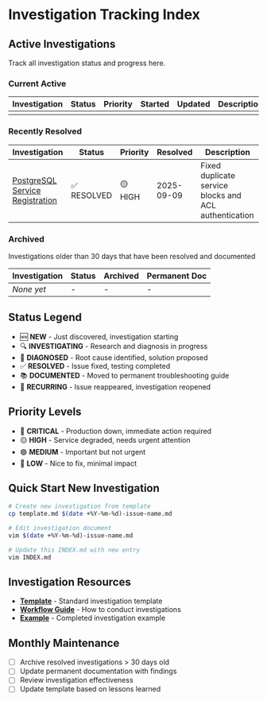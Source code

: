 # Investigation Tracking Index

## Active Investigations

Track all investigation status and progress here.

### Current Active

| Investigation | Status | Priority | Started | Updated | Description |
| ------------- | ------ | -------- | ------- | ------- | ----------- |
|               |        |          |         |         |             |

### Recently Resolved

| Investigation                                                                    | Status      | Priority | Resolved   | Description                                           |
| -------------------------------------------------------------------------------- | ----------- | -------- | ---------- | ----------------------------------------------------- |
| [PostgreSQL Service Registration](2025-09-09-postgresql-service-registration.md) | ✅ RESOLVED | 🟡 HIGH  | 2025-09-09 | Fixed duplicate service blocks and ACL authentication |

### Archived

Investigations older than 30 days that have been resolved and documented

| Investigation | Status | Archived | Permanent Doc |
| ------------- | ------ | -------- | ------------- |
| _None yet_    | -      | -        | -             |

## Status Legend

- 🆕 **NEW** - Just discovered, investigation starting
- 🔍 **INVESTIGATING** - Research and diagnosis in progress
- 🎯 **DIAGNOSED** - Root cause identified, solution proposed
- ✅ **RESOLVED** - Issue fixed, testing completed
- 📚 **DOCUMENTED** - Moved to permanent troubleshooting guide
- 🔄 **RECURRING** - Issue reappeared, investigation reopened

## Priority Levels

- 🔴 **CRITICAL** - Production down, immediate action required
- 🟡 **HIGH** - Service degraded, needs urgent attention
- 🟢 **MEDIUM** - Important but not urgent
- 🔵 **LOW** - Nice to fix, minimal impact

## Quick Start New Investigation

```bash
# Create new investigation from template
cp template.md $(date +%Y-%m-%d)-issue-name.md

# Edit investigation document
vim $(date +%Y-%m-%d)-issue-name.md

# Update this INDEX.md with new entry
vim INDEX.md
```

## Investigation Resources

- **[Template](template.md)** - Standard investigation template
- **[Workflow Guide](workflow.md)** - How to conduct investigations
- **[Example](2025-09-09-postgresql-service-registration.md)** - Completed investigation example

## Monthly Maintenance

- [ ] Archive resolved investigations > 30 days old
- [ ] Update permanent documentation with findings
- [ ] Review investigation effectiveness
- [ ] Update template based on lessons learned
